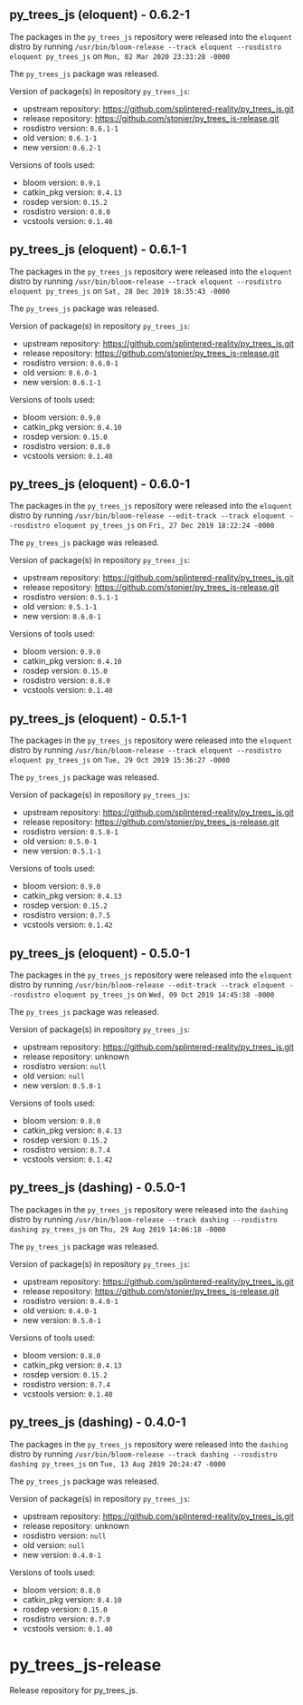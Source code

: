 ## py_trees_js (eloquent) - 0.6.2-1

The packages in the `py_trees_js` repository were released into the `eloquent` distro by running `/usr/bin/bloom-release --track eloquent --rosdistro eloquent py_trees_js` on `Mon, 02 Mar 2020 23:33:28 -0000`

The `py_trees_js` package was released.

Version of package(s) in repository `py_trees_js`:

- upstream repository: https://github.com/splintered-reality/py_trees_js.git
- release repository: https://github.com/stonier/py_trees_js-release.git
- rosdistro version: `0.6.1-1`
- old version: `0.6.1-1`
- new version: `0.6.2-1`

Versions of tools used:

- bloom version: `0.9.1`
- catkin_pkg version: `0.4.13`
- rosdep version: `0.15.2`
- rosdistro version: `0.8.0`
- vcstools version: `0.1.40`


## py_trees_js (eloquent) - 0.6.1-1

The packages in the `py_trees_js` repository were released into the `eloquent` distro by running `/usr/bin/bloom-release --track eloquent --rosdistro eloquent py_trees_js` on `Sat, 28 Dec 2019 18:35:43 -0000`

The `py_trees_js` package was released.

Version of package(s) in repository `py_trees_js`:

- upstream repository: https://github.com/splintered-reality/py_trees_js.git
- release repository: https://github.com/stonier/py_trees_js-release.git
- rosdistro version: `0.6.0-1`
- old version: `0.6.0-1`
- new version: `0.6.1-1`

Versions of tools used:

- bloom version: `0.9.0`
- catkin_pkg version: `0.4.10`
- rosdep version: `0.15.0`
- rosdistro version: `0.8.0`
- vcstools version: `0.1.40`


## py_trees_js (eloquent) - 0.6.0-1

The packages in the `py_trees_js` repository were released into the `eloquent` distro by running `/usr/bin/bloom-release --edit-track --track eloquent --rosdistro eloquent py_trees_js` on `Fri, 27 Dec 2019 18:22:24 -0000`

The `py_trees_js` package was released.

Version of package(s) in repository `py_trees_js`:

- upstream repository: https://github.com/splintered-reality/py_trees_js.git
- release repository: https://github.com/stonier/py_trees_js-release.git
- rosdistro version: `0.5.1-1`
- old version: `0.5.1-1`
- new version: `0.6.0-1`

Versions of tools used:

- bloom version: `0.9.0`
- catkin_pkg version: `0.4.10`
- rosdep version: `0.15.0`
- rosdistro version: `0.8.0`
- vcstools version: `0.1.40`


## py_trees_js (eloquent) - 0.5.1-1

The packages in the `py_trees_js` repository were released into the `eloquent` distro by running `/usr/bin/bloom-release --track eloquent --rosdistro eloquent py_trees_js` on `Tue, 29 Oct 2019 15:36:27 -0000`

The `py_trees_js` package was released.

Version of package(s) in repository `py_trees_js`:

- upstream repository: https://github.com/splintered-reality/py_trees_js.git
- release repository: https://github.com/stonier/py_trees_js-release.git
- rosdistro version: `0.5.0-1`
- old version: `0.5.0-1`
- new version: `0.5.1-1`

Versions of tools used:

- bloom version: `0.9.0`
- catkin_pkg version: `0.4.13`
- rosdep version: `0.15.2`
- rosdistro version: `0.7.5`
- vcstools version: `0.1.42`


## py_trees_js (eloquent) - 0.5.0-1

The packages in the `py_trees_js` repository were released into the `eloquent` distro by running `/usr/bin/bloom-release --edit-track --track eloquent --rosdistro eloquent py_trees_js` on `Wed, 09 Oct 2019 14:45:38 -0000`

The `py_trees_js` package was released.

Version of package(s) in repository `py_trees_js`:

- upstream repository: https://github.com/splintered-reality/py_trees_js.git
- release repository: unknown
- rosdistro version: `null`
- old version: `null`
- new version: `0.5.0-1`

Versions of tools used:

- bloom version: `0.8.0`
- catkin_pkg version: `0.4.13`
- rosdep version: `0.15.2`
- rosdistro version: `0.7.4`
- vcstools version: `0.1.42`


## py_trees_js (dashing) - 0.5.0-1

The packages in the `py_trees_js` repository were released into the `dashing` distro by running `/usr/bin/bloom-release --track dashing --rosdistro dashing py_trees_js` on `Thu, 29 Aug 2019 14:06:18 -0000`

The `py_trees_js` package was released.

Version of package(s) in repository `py_trees_js`:

- upstream repository: https://github.com/splintered-reality/py_trees_js.git
- release repository: https://github.com/stonier/py_trees_js-release.git
- rosdistro version: `0.4.0-1`
- old version: `0.4.0-1`
- new version: `0.5.0-1`

Versions of tools used:

- bloom version: `0.8.0`
- catkin_pkg version: `0.4.13`
- rosdep version: `0.15.2`
- rosdistro version: `0.7.4`
- vcstools version: `0.1.40`


## py_trees_js (dashing) - 0.4.0-1

The packages in the `py_trees_js` repository were released into the `dashing` distro by running `/usr/bin/bloom-release --track dashing --rosdistro dashing py_trees_js` on `Tue, 13 Aug 2019 20:24:47 -0000`

The `py_trees_js` package was released.

Version of package(s) in repository `py_trees_js`:

- upstream repository: https://github.com/splintered-reality/py_trees_js.git
- release repository: unknown
- rosdistro version: `null`
- old version: `null`
- new version: `0.4.0-1`

Versions of tools used:

- bloom version: `0.8.0`
- catkin_pkg version: `0.4.10`
- rosdep version: `0.15.0`
- rosdistro version: `0.7.0`
- vcstools version: `0.1.40`


# py_trees_js-release
Release repository for py_trees_js.
